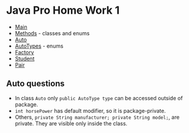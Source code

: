# Java Pro Home Work 1
* [Main](./src/Main.java)
* [Methods](./src/methods/) - classes and enums
* [Auto](./src/methods/Auto.java)
* [AutoTypes](./src/methods/defaults/AutoType.java) - enums
* [Factory](./src/methods/Factory.java)
* [Student](./src/methods/Student.java)
* [Pair](./src/methods/Pair.java)

## Auto questions
* In class `Auto` only `public AutoType type` can be accessed outside of package.
* `int horsePower` has default modifier, so it is package-private.
* Others, `private String manufacturer; private String model;`, are private. They are visible only inside the class.